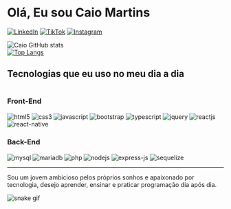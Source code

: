 <h1>Olá, Eu sou Caio Martins</h1>

[![LinkedIn](https://img.shields.io/badge/LinkedIn-0077B5?style=for-the-badge&logo=linkedin&logoColor=white)](https://www.linkedin.com/in/caio-martins-castro-a3ab9a22a/)
[![TikTok](https://img.shields.io/badge/TikTok-000000?style=for-the-badge&logo=tiktok&logoColor=white)](https://www.tiktok.com/@caiomartinscastro_)
[![Instagram](https://img.shields.io/badge/Instagram-E4405F?style=for-the-badge&logo=instagram&logoColor=white)](https://www.instagram.com/_caiomartinscastro/)


 ![Caio GitHub stats](https://github-readme-stats.vercel.app/api?username=caiomartinscastro1&show_icons=true&theme=radical)
 <br>
[![Top Langs](https://github-readme-stats.vercel.app/api/top-langs/?username=caiomartinscastro1&langs_count=8)](https://github.com/anuraghazra/github-readme-stats)

## Tecnologias que eu uso no meu dia a dia



<div style="display: inline-block">
 <h3>Front-End</h3>
  <img align="center" alt="html5" src="https://img.shields.io/badge/HTML5-E34F26?style=for-the-badge&logo=html5&logoColor=white"/>
  <img align="center" alt="css3" src="https://img.shields.io/badge/CSS3-1572B6?style=for-the-badge&logo=css3&logoColor=white"/>
  <img align="center" alt="javascript" src="https://img.shields.io/badge/JavaScript-F7DF1E?style=for-the-badge&logo=javascript&logoColor=black"/>
  <img align="center" alt="bootstrap" src="https://img.shields.io/badge/Bootstrap-563D7C?style=for-the-badge&logo=bootstrap&logoColor=white"/>
  <img align="center" alt="typescript" src="https://img.shields.io/badge/TypeScript-007ACC?style=for-the-badge&logo=typescript&logoColor=white"/>
  <img align="center" alt="jquery" src="https://img.shields.io/badge/jQuery-0769AD?style=for-the-badge&logo=jquery&logoColor=white"/>
  <img align="center" alt="reactjs" src="https://img.shields.io/badge/React-20232A?style=for-the-badge&logo=react&logoColor=61DAFB"/>
 <img align="center" alt="react-native" src="https://img.shields.io/badge/React_Native-20232A?style=for-the-badge&logo=react&logoColor=61DAFB"/>
  <br>
 <h3>Back-End</h3>
  <img align="center" alt="mysql" src="https://img.shields.io/badge/MySQL-00000F?style=for-the-badge&logo=mysql&logoColor=white"/>
 <img align="center" alt="mariadb" src="https://img.shields.io/badge/MariaDB-003545?style=for-the-badge&logo=mariadb&logoColor=white"/>
 <img align="center" alt="php" src="https://img.shields.io/badge/PHP-777BB4?style=for-the-badge&logo=php&logoColor=white"/>
  <img align="center" alt="nodejs" src="https://img.shields.io/badge/Node.js-43853D?style=for-the-badge&logo=node.js&logoColor=white"/>
  <img align="center" alt="express-js" src="https://img.shields.io/badge/Express.js-404D59?style=for-the-badge"/>
  <img align="center" alt="sequelize" src="https://img.shields.io/badge/sequelize-323330?style=for-the-badge&logo=sequelize&logoColor=blue"/>
</div>

<hr>

<p>
 Sou um jovem ambicioso pelos próprios sonhos e apaixonado por tecnologia, desejo aprender, ensinar e praticar programação dia após dia.
</p>

![snake gif](https://github.com/caiomartinscastro1/caiomartinscastro1/blob/output/github-contribution-grid-snake.svg)
